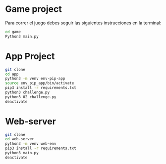 # Game project

Para correr el juego debes seguir las siguientes instrucciones en la terminal:

```sh
cd game
Python3 main.py
```

# App Project

```sh
git clone
cd app
python3 -m venv env-pip-app
source env_pip_app/bin/activate
pip3 install -r requirements.txt
python3 challenge.py
python3 02_challenge.py
deactivate
```
# Web-server

```sh
git clone
cd web-server
python3 -m venv web-env
pip3 install -r requirements.txt
python3 main.py
deactivate
```
